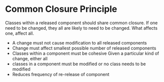 # Common Closure Principle #

Classes within a released component should share common closure. If one need to be changed, they all are likely to need to be changed. What affects one, affect all.

+ A change must not cause modification to all released components
+ Change must affect smallest possible number of released components
+ Classes within a component must be cohesive Given a particular kind of change, either all
+ classes in a component must be modified or no class needs to be modified
+ Reduces frequency of re-release of component
